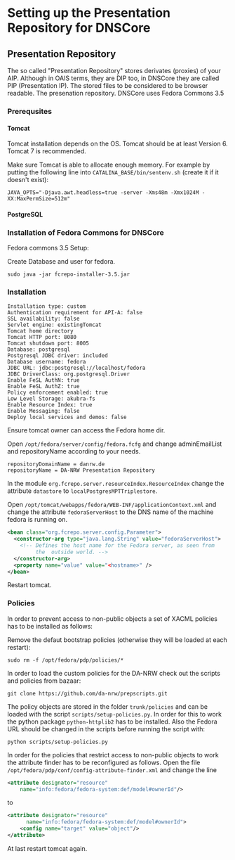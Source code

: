 # Setting up the Presentation Repository for DNSCore

## Presentation Repository

The so called "Presentation Repository" stores derivates (proxies) of your AIP. Although in OAIS terms, they are DIP too, in DNSCore they are called PIP (Presentation IP). The stored files to be considered to be browser readable. The presenation repository. DNSCore uses Fedora Commons 3.5 

### Prerequsites 

#### Tomcat

Tomcat installation depends on the OS. Tomcat should be at least Version 6. Tomcat 7 is recommended.

Make sure Tomcat is able to allocate enough memory. For example by putting the following line into `CATALINA_BASE/bin/sentenv.sh` (create it if it doesn't exist):

    JAVA_OPTS="-Djava.awt.headless=true -server -Xms48m -Xmx1024M -XX:MaxPermSize=512m"

#### PostgreSQL

### Installation of Fedora Commons for DNSCore

Fedora commons 3.5 Setup:

Create Database and user for fedora.

    sudo java -jar fcrepo-installer-3.5.jar
    
### Installation

    Installation type: custom
    Authentication requirement for API-A: false
    SSL availability: false
    Servlet engine: existingTomcat
    Tomcat home directory
    Tomcat HTTP port: 8080
    Tomcat shutdown port: 8005
    Database: postgresql
    Postgresql JDBC driver: included
    Database username: fedora
    JDBC URL: jdbc:postgresql://localhost/fedora
    JDBC DriverClass: org.postgresql.Driver
    Enable FeSL AuthN: true
    Enable FeSL AuthZ: true
    Policy enforcement enabled: true
    Low Level Storage: akubra-fs
    Enable Resource Index: true
    Enable Messaging: false
    Deploy local services and demos: false

Ensure tomcat owner can access the Fedora home dir.

Open `/opt/fedora/server/config/fedora.fcfg` and change adminEmailList and repositoryName according to your needs.
     
    repositoryDomainName = danrw.de
    repositoryName = DA-NRW Presentation Repository

In the module `org.fcrepo.server.resourceIndex.ResourceIndex` change the attribute `datastore` to `localPostgresMPTTriplestore`.

Open `/opt/tomcat/webapps/fedora/WEB-INF/applicationContext.xml` and change the attribute `fedoraServerHost` to the DNS name of the machine fedora is running on.
```xml
<bean class="org.fcrepo.server.config.Parameter">
  <constructor-arg type="java.lang.String" value="fedoraServerHost">
    <!-- Defines the host name for the Fedora server, as seen from
         the  outside world. -->
  </constructor-arg>
  <property name="value" value="<hostname>" />
</bean>
```

Restart tomcat.


### Policies

In order to prevent access to non-public objects a set of XACML policies has to be installed as follows:

Remove the defaut bootstrap policies (otherwise they will be loaded at each restart):

    sudo rm -f /opt/fedora/pdp/policies/*

In order to load the custom policies for the DA-NRW check out the scripts and policies from bazaar:

    git clone https://github.com/da-nrw/prepscripts.git

The policy objects are stored in the folder `trunk/policies` and can be loaded with the script `scripts/setup-policies.py`. In order for this to work the python package `python-httplib2` has to be installed. Also the Fedora URL should be changed in the scripts before running the script with:

    python scripts/setup-policies.py

In order for the policies that restrict access to non-public objects to work the attribute finder has to be reconfigured as follows. Open the file `/opt/fedora/pdp/conf/config-attribute-finder.xml` and change the line
```xml
<attribute designator="resource" 
    name="info:fedora/fedora-system:def/model#ownerId"/>
```
to
```xml
<attribute designator="resource" 
      name="info:fedora/fedora-system:def/model#ownerId">
    <config name="target" value="object"/>
</attribute>
```

At last restart tomcat again.

